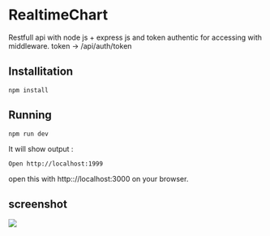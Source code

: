 # RealtimeChart
Restfull api with node js + express js and token authentic for accessing with middleware. token -> /api/auth/token

## Installitation

```
npm install
```

## Running

```
npm run dev
```

It will show output :

```
Open http://localhost:1999
```

open this with http:://localhost:3000 on your browser.


## screenshot

![](http)
